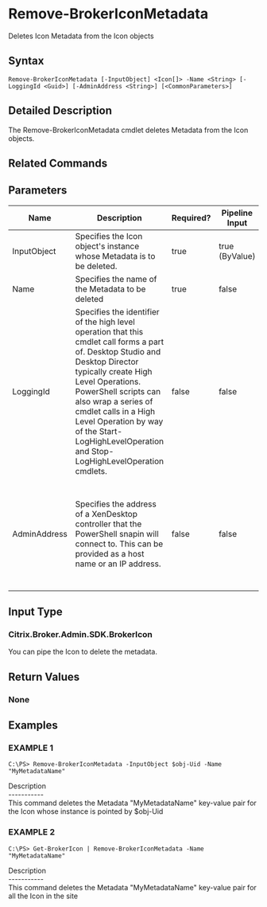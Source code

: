 ﻿# Remove-BrokerIconMetadata

   Deletes Icon Metadata from the Icon objects

## Syntax
```
Remove-BrokerIconMetadata [-InputObject] <Icon[]> -Name <String> [-LoggingId <Guid>] [-AdminAddress <String>] [<CommonParameters>]
```

## Detailed Description
   The Remove-BrokerIconMetadata cmdlet deletes Metadata from the Icon objects.

## Related Commands
## Parameters

| Name   | Description | Required? | Pipeline Input | Default Value |
| --- | --- | --- | --- | --- |
| InputObject | Specifies the Icon object's instance whose Metadata is to be deleted. | true | true (ByValue) |  |
| Name | Specifies the name of the Metadata to be deleted | true | false |  |
| LoggingId | Specifies the identifier of the high level operation that this cmdlet call forms a part of. Desktop Studio and Desktop Director typically create High Level Operations. PowerShell scripts can also wrap a series of cmdlet calls in a High Level Operation by way of the Start-LogHighLevelOperation and Stop-LogHighLevelOperation cmdlets. | false | false |  |
| AdminAddress | Specifies the address of a XenDesktop controller that the PowerShell snapin will connect to. This can be provided as a host name or an IP address. | false | false | Localhost. Once a value is provided by any cmdlet, this value will become the default. |

## Input Type
### Citrix.Broker.Admin.SDK.BrokerIcon
   You can pipe the Icon to delete the metadata.
## Return Values
### None
   
## Examples

### EXAMPLE 1
```
C:\PS> Remove-BrokerIconMetadata -InputObject $obj-Uid -Name "MyMetadataName"
```
   Description<br>-----------<br>This command deletes the Metadata "MyMetadataName" key-value pair for the Icon whose instance is pointed by $obj-Uid
### EXAMPLE 2
```
C:\PS> Get-BrokerIcon | Remove-BrokerIconMetadata -Name "MyMetadataName"
```
   Description<br>-----------<br>This command deletes the Metadata "MyMetadataName" key-value pair for all the Icon in the site
